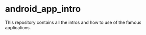 # android_app_intro
This repository contains all the intros and how to use of the famous applications.
